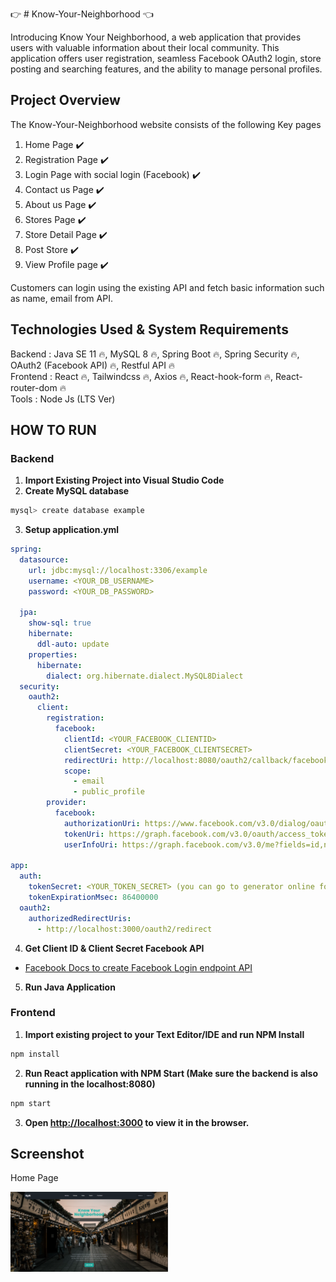👉 # Know-Your-Neighborhood 👈

Introducing Know Your Neighborhood, a web application that provides users with valuable information about their local community. This application offers user registration, seamless Facebook OAuth2 login, store posting and searching features, and the ability to manage personal profiles.

## Project Overview

The Know-Your-Neighborhood website consists of the following Key pages

1. Home Page ✔️
2. Registration Page ✔️
3. Login Page with social login (Facebook) ✔️
4. Contact us Page ✔️
5. About us Page ✔️
6. Stores Page ✔️
7. Store Detail Page ✔️
8. Post Store ✔️
9. View Profile page ✔️

Customers can login using the existing API and fetch basic information such as name, email from API.

## Technologies Used & System Requirements

Backend : Java SE 11 🔥, MySQL 8 🔥, Spring Boot 🔥, Spring Security 🔥, OAuth2 (Facebook API) 🔥, Restful API 🔥 <br/>
Frontend : React 🔥, Tailwindcss 🔥, Axios 🔥, React-hook-form 🔥, React-router-dom 🔥 <br/>
Tools : Node Js (LTS Ver)

## HOW TO RUN

### Backend

1. **Import Existing Project into Visual Studio Code** <br/>
2. **Create MySQL database**

```bash
mysql> create database example
```

3. **Setup application.yml**

```yml
spring:
  datasource:
    url: jdbc:mysql://localhost:3306/example
    username: <YOUR_DB_USERNAME>
    password: <YOUR_DB_PASSWORD>

  jpa:
    show-sql: true
    hibernate:
      ddl-auto: update
    properties:
      hibernate:
        dialect: org.hibernate.dialect.MySQL8Dialect
  security:
    oauth2:
      client:
        registration:
          facebook:
            clientId: <YOUR_FACEBOOK_CLIENTID>
            clientSecret: <YOUR_FACEBOOK_CLIENTSECRET>
            redirectUri: http://localhost:8080/oauth2/callback/facebook
            scope:
              - email
              - public_profile
        provider:
          facebook:
            authorizationUri: https://www.facebook.com/v3.0/dialog/oauth
            tokenUri: https://graph.facebook.com/v3.0/oauth/access_token
            userInfoUri: https://graph.facebook.com/v3.0/me?fields=id,name,email,picture.width(250).height(250)

app:
  auth:
    tokenSecret: <YOUR_TOKEN_SECRET> (you can go to generator online for token secret)
    tokenExpirationMsec: 86400000
  oauth2:
    authorizedRedirectUris:
      - http://localhost:3000/oauth2/redirect
```

4. **Get Client ID & Client Secret Facebook API**

- <a href="https://developers.facebook.com/docs/facebook-login/">Facebook Docs to create Facebook Login endpoint API</a>

5. **Run Java Application**

### Frontend

1. **Import existing project to your Text Editor/IDE and run NPM Install**

```bash
npm install
```

2. **Run React application with NPM Start (Make sure the backend is also running in the localhost:8080)**

```bash
npm start
```

3. **Open [http://localhost:3000](http://localhost:3000) to view it in the browser.**

## Screenshot

<p>Home Page</p>
<img src="./images/home.png" alt="home_page" width="50%"/>

